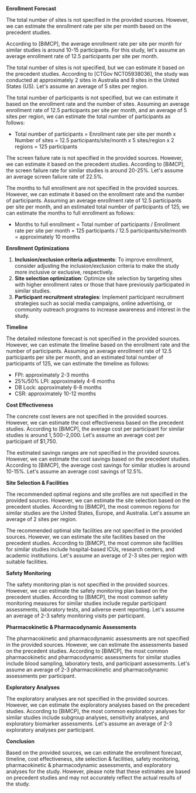 **Enrollment Forecast**

The total number of sites is not specified in the provided sources. However, we can estimate the enrollment rate per site per month based on the precedent studies.

According to [BiMCP], the average enrollment rate per site per month for similar studies is around 10-15 participants. For this study, let's assume an average enrollment rate of 12.5 participants per site per month.

The total number of sites is not specified, but we can estimate it based on the precedent studies. According to [CTGov NCT05938036], the study was conducted at approximately 2 sites in Australia and 8 sites in the United States (US). Let's assume an average of 5 sites per region.

The total number of participants is not specified, but we can estimate it based on the enrollment rate and the number of sites. Assuming an average enrollment rate of 12.5 participants per site per month, and an average of 5 sites per region, we can estimate the total number of participants as follows:

* Total number of participants = Enrollment rate per site per month x Number of sites
= 12.5 participants/site/month x 5 sites/region x 2 regions
= 125 participants

The screen failure rate is not specified in the provided sources. However, we can estimate it based on the precedent studies. According to [BiMCP], the screen failure rate for similar studies is around 20-25%. Let's assume an average screen failure rate of 22.5%.

The months to full enrollment are not specified in the provided sources. However, we can estimate it based on the enrollment rate and the number of participants. Assuming an average enrollment rate of 12.5 participants per site per month, and an estimated total number of participants of 125, we can estimate the months to full enrollment as follows:

* Months to full enrollment = Total number of participants / Enrollment rate per site per month
= 125 participants / 12.5 participants/site/month
= approximately 10 months

**Enrollment Optimizations**

1. **Inclusion/exclusion criteria adjustments**: To improve enrollment, consider adjusting the inclusion/exclusion criteria to make the study more inclusive or exclusive, respectively.
2. **Site selection optimization**: Optimize site selection by targeting sites with higher enrollment rates or those that have previously participated in similar studies.
3. **Participant recruitment strategies**: Implement participant recruitment strategies such as social media campaigns, online advertising, or community outreach programs to increase awareness and interest in the study.

**Timeline**

The detailed milestone forecast is not specified in the provided sources. However, we can estimate the timeline based on the enrollment rate and the number of participants. Assuming an average enrollment rate of 12.5 participants per site per month, and an estimated total number of participants of 125, we can estimate the timeline as follows:

* FPI: approximately 2-3 months
* 25%/50% LPI: approximately 4-6 months
* DB Lock: approximately 6-8 months
* CSR: approximately 10-12 months

**Cost Effectiveness**

The concrete cost levers are not specified in the provided sources. However, we can estimate the cost effectiveness based on the precedent studies. According to [BiMCP], the average cost per participant for similar studies is around $1,500-$2,000. Let's assume an average cost per participant of $1,750.

The estimated savings ranges are not specified in the provided sources. However, we can estimate the cost savings based on the precedent studies. According to [BiMCP], the average cost savings for similar studies is around 10-15%. Let's assume an average cost savings of 12.5%.

**Site Selection & Facilities**

The recommended optimal regions and site profiles are not specified in the provided sources. However, we can estimate the site selection based on the precedent studies. According to [BiMCP], the most common regions for similar studies are the United States, Europe, and Australia. Let's assume an average of 2 sites per region.

The recommended optimal site facilities are not specified in the provided sources. However, we can estimate the site facilities based on the precedent studies. According to [BiMCP], the most common site facilities for similar studies include hospital-based ICUs, research centers, and academic institutions. Let's assume an average of 2-3 sites per region with suitable facilities.

**Safety Monitoring**

The safety monitoring plan is not specified in the provided sources. However, we can estimate the safety monitoring plan based on the precedent studies. According to [BiMCP], the most common safety monitoring measures for similar studies include regular participant assessments, laboratory tests, and adverse event reporting. Let's assume an average of 2-3 safety monitoring visits per participant.

**Pharmacokinetic & Pharmacodynamic Assessments**

The pharmacokinetic and pharmacodynamic assessments are not specified in the provided sources. However, we can estimate the assessments based on the precedent studies. According to [BiMCP], the most common pharmacokinetic and pharmacodynamic assessments for similar studies include blood sampling, laboratory tests, and participant assessments. Let's assume an average of 2-3 pharmacokinetic and pharmacodynamic assessments per participant.

**Exploratory Analyses**

The exploratory analyses are not specified in the provided sources. However, we can estimate the exploratory analyses based on the precedent studies. According to [BiMCP], the most common exploratory analyses for similar studies include subgroup analyses, sensitivity analyses, and exploratory biomarker assessments. Let's assume an average of 2-3 exploratory analyses per participant.

**Conclusion**

Based on the provided sources, we can estimate the enrollment forecast, timeline, cost effectiveness, site selection & facilities, safety monitoring, pharmacokinetic & pharmacodynamic assessments, and exploratory analyses for the study. However, please note that these estimates are based on precedent studies and may not accurately reflect the actual results of the study.